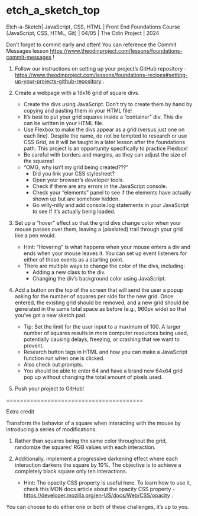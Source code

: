 # etch_a_sketch_top
Etch-a-Sketch| JavaScript, CSS, HTML | Front End Foundations Course (JavaScript, CSS, HTML, Git) | 04/05 | The Odin Project | 2024

Don’t forget to commit early and often! You can reference the Commit Messages lesson https://www.theodinproject.com/lessons/foundations-commit-messages !

1. Follow our instructions on setting up your project’s GitHub repository - https://www.theodinproject.com/lessons/foundations-recipes#setting-up-your-projects-github-repository .

2. Create a webpage with a 16x16 grid of square divs.
	- Create the divs using JavaScript. Don’t try to create them by hand by copying and pasting them in your HTML file!
	- It’s best to put your grid squares inside a “container” div. This div can be written in your HTML file.
	- Use Flexbox to make the divs appear as a grid (versus just one on each line). Despite the name, do not be tempted to research or use CSS Grid, as it will be taught in a later lesson after the foundations path. This project is an opportunity specifically to practice Flexbox!
	- Be careful with borders and margins, as they can adjust the size of the squares!
	- “OMG, why isn’t my grid being created???”
		- Did you link your CSS stylesheet?
		- Open your browser’s developer tools.
		- Check if there are any errors in the JavaScript console.
		- Check your “elements” panel to see if the elements have actually shown up but are somehow hidden.
		- Go willy-nilly and add console.log statements in your JavaScript to see if it’s actually being loaded.

3. Set up a “hover” effect so that the grid divs change color when your mouse passes over them, leaving a (pixelated) trail through your grid like a pen would.
	- Hint: “Hovering” is what happens when your mouse enters a div and ends when your mouse leaves it. You can set up event listeners for either of those events as a starting point.
	- There are multiple ways to change the color of the divs, including:
		- Adding a new class to the div.
		- Changing the div’s background color using JavaScript.

4. Add a button on the top of the screen that will send the user a popup asking for the number of squares per side for the new grid. Once entered, the existing grid should be removed, and a new grid should be generated in the same total space as before (e.g., 960px wide) so that you’ve got a new sketch pad.
	- Tip: Set the limit for the user input to a maximum of 100. A larger number of squares results in more computer resources being used, potentially causing delays, freezing, or crashing that we want to prevent.
	- Research button tags in HTML and how you can make a JavaScript function run when one is clicked.
	- Also check out prompts.
	- You should be able to enter 64 and have a brand new 64x64 grid pop up without changing the total amount of pixels used.

5. Push your project to GitHub!

========================================

Extra credit

Transform the behavior of a square when interacting with the mouse by introducing a series of modifications.

1. Rather than squares being the same color throughout the grid, randomize the squares’ RGB values with each interaction.

2. Additionally, implement a progressive darkening effect where each interaction darkens the square by 10%. The objective is to achieve a completely black square only ten interactions.
	- Hint: The opacity CSS property is useful here. To learn how to use it, check this MDN docs article about the opacity CSS property - https://developer.mozilla.org/en-US/docs/Web/CSS/opacity .

You can choose to do either one or both of these challenges, it’s up to you.
